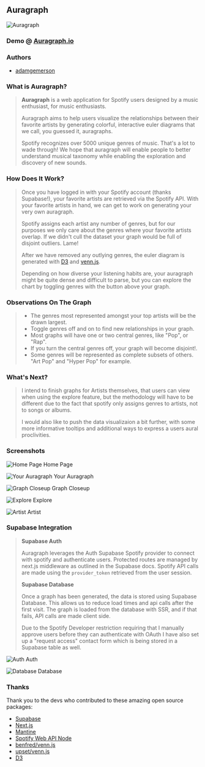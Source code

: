 ## Auragraph
![Auragraph](/public/auragraphPreview.png)

### Demo @ [Auragraph.io](https://auragraph.io)

### Authors
- [adamgemerson]('https://github.com/adamgemerson)

### What is Auragraph?

> __Auragraph__ is a web application for Spotify users designed by a music enthusiast, for music enthusiasts. 
>
> 
>Auragraph aims to help users visualize the relationships between their favorite artists by generating colorful, interactive euler diagrams that we call, you guessed it, auragraphs.
>
> Spotify recognizes over 5000 unique genres of music. That's a lot to wade through! We hope that auragraph will enable people to better understand musical taxonomy while enabling the exploration and discovery of new sounds.
### How Does It Work?
>Once you have logged in with your Spotify account (thanks Supabase!), your favorite artists are retrieved via the Spotify API. With your favorite artists in hand, we can get to work on generating your very own auragraph.
> 
>Spotify assigns each artist any number of genres, but for our purposes we only care about the genres where your favorite artists overlap. If we didn't cull the dataset your graph would be full of disjoint outliers. Lame!
> 
>After we have removed any outlying genres, the euler diagram is generated with [D3](https://d3js.org/) and [venn.js](https://upset.js.org/venn.js/).
> 
>Depending on how diverse your listening habits are, your auragraph might be quite dense and difficult to parse, but you can explore the chart by toggling genres with the button above your graph.

### Observations On The Graph
> - The genres most represented amongst your top artists will be the drawn largest.
> - Toggle genres off and on to find new relationships in your graph.
> - Most graphs will have one or two central genres, like "Pop", or "Rap". 
> - If you turn the central genres off, your graph will become disjoint!.
> - Some genres will be represented as complete subsets of others. "Art Pop" and "Hyper Pop" for example. 

### What's Next?
>I intend to finish graphs for Artists themselves, that users can view when using the explore feature, but the methodology will have to be different due to the fact that spotify only assigns genres to artists, not to songs or albums.
> 
>I would also like to push the data visualizaion a bit further, with some more informative tooltips and additional ways to express a users aural proclivities.

### Screenshots

![Home Page](/readmeImages/homePage.png)
Home Page

![Your Auragraph](/readmeImages/yourAuragraph.png)
Your Auragraph

![Graph Closeup](/readmeImages/graphCloseUp.png)
Graph Closeup

![Explore](/readmeImages/explorePage.png)
Explore

![Artist](/readmeImages/artistPage.png)
Artist


### Supabase Integration
>**Supabase Auth** 
> 
>Auragraph leverages the Auth Supabase Spotify provider to connect with spotify and authenticate users. Protected routes are managed by next.js middleware as outlined in the Supabase docs. Spotify API calls are made using the `provider_token` retrieved from the user session.
>
> **Supabase Database**
> 
>Once a graph has been generated, the data is stored using Supabase Database. This allows us to reduce load times and api calls after the first visit. The graph is loaded from the database with SSR, and if that fails, API calls are made client side.
> 
>Due to the Spotify Developer restriction requiring that I manually approve users before they can authenticate with OAuth I have also set up a "request access" contact form which is being stored in a Supabase table as well.
>

![Auth](/readmeImages/authentication.png)
Auth

![Database](/readmeImages/auragraphTable.png)
Database



### Thanks
 Thank you to the devs who contributed to these amazing open source packages: 
 - [Supabase](https://supabase.com) 
 - [Next.js](https://nextjs.org/) 
 - [Mantine](https://mantine.dev)
 - [Spotify Web API Node](https://github.com/thelinmichael/spotify-web-api-node)
 - [benfred/venn.js](https://github.com/benfred/venn.js/)
 - [upset/venn.js](https://upset.js.org/venn.js/)
 - [D3](https://github.com/d3/d3)




